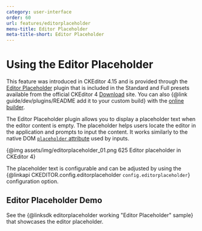 ```yaml
---
category: user-interface
order: 60
url: features/editorplaceholder
menu-title: Editor Placeholder
meta-title-short: Editor Placeholder
---
```

<!--
Copyright (c) 2003-2024, CKSource Holding sp. z o.o. All rights reserved.
For licensing, see LICENSE.md.
-->

# Using the Editor Placeholder

<info-box info="">
	This feature was introduced in CKEditor 4.15 and is provided through the <a href="https://ckeditor.com/cke4/addon/editorplaceholder">Editor Placeholder</a> plugin that is included in the Standard and Full presets available from the official CKEditor 4 <a href="https://ckeditor.com/ckeditor-4/download/">Download</a> site. You can also {@link guide/dev/plugins/README add it to your custom build} with the <a href="https://ckeditor.com/cke4/builder">online builder</a>.
</info-box>

The Editor Placeholder plugin allows you to display a placeholder text when the editor content is empty. The placeholder helps users locate the editor in the application and prompts to input the content. It works similarly to the native DOM [`placeholder` attribute](https://developer.mozilla.org/en-US/docs/Web/HTML/Element/input#The_placeholder_attribute) used by inputs.

{@img assets/img/editorplaceholder_01.png 625 Editor placeholder in CKEditor 4}

The placeholder text is configurable and can be adjusted by using the {@linkapi CKEDITOR.config.editorplaceholder `config.editorplaceholder`} configuration option.

## Editor Placeholder Demo

See the {@linksdk editorplaceholder working "Editor Placeholder" sample} that showcases the editor placeholder.
